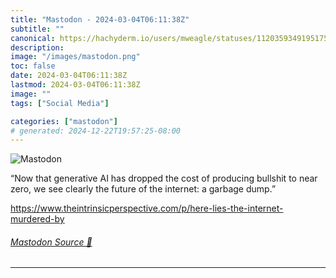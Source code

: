 ```yaml
---
title: "Mastodon - 2024-03-04T06:11:38Z"
subtitle: ""
canonical: https://hachyderm.io/users/mweagle/statuses/112035934919517532
description:
image: "/images/mastodon.png"
toc: false
date: 2024-03-04T06:11:38Z
lastmod: 2024-03-04T06:11:38Z
image: ""
tags: ["Social Media"]

categories: ["mastodon"]
# generated: 2024-12-22T19:57:25-08:00
---
```

![Mastodon](/images/mastodon.png)

<p>“Now that generative AI has dropped the cost of producing bullshit to near zero, we see clearly the future of the internet: a garbage dump.”</p><p><a href="https://www.theintrinsicperspective.com/p/here-lies-the-internet-murdered-by" target="_blank" rel="nofollow noopener noreferrer" translate="no"><span class="invisible">https://www.</span><span class="ellipsis">theintrinsicperspective.com/p/</span><span class="invisible">here-lies-the-internet-murdered-by</span></a></p>


###### [Mastodon Source 🐘](https://hachyderm.io/@mweagle/112035934919517532)

___
